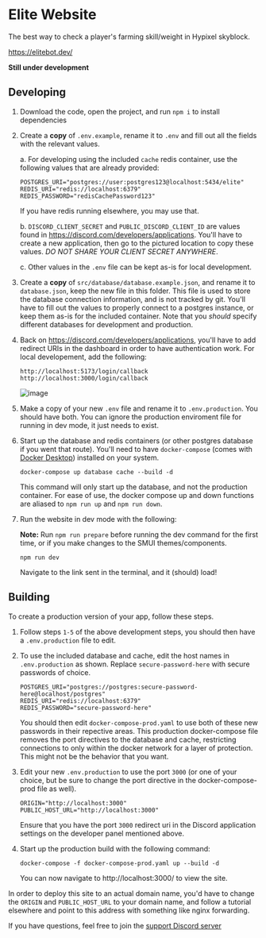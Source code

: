 # Elite Website

The best way to check a player's farming skill/weight in Hypixel skyblock.

https://elitebot.dev/

**Still under development**

## Developing

1. Download the code, open the project, and run `npm i` to install dependencies

2. Create a **copy** of `.env.example`, rename it to `.env` and fill out all the fields with the relevant values.

    a. For developing using the included `cache` redis container, use the following values that are already provided:

    ```env
    POSTGRES_URI="postgres://user:postgres123@localhost:5434/elite"
    REDIS_URI="redis://localhost:6379"
    REDIS_PASSWORD="redisCachePassword123"
    ```

    If you have redis running elsewhere, you may use that.

    b. `DISCORD_CLIENT_SECRET` and `PUBLIC_DISCORD_CLIENT_ID` are values found in https://discord.com/developers/applications. You'll have to create a new application, then go to the pictured location to copy these values. _DO NOT SHARE YOUR CLIENT SECRET ANYWHERE_.

    c. Other values in the `.env` file can be kept as-is for local development.

3. Create a **copy** of `src/database/database.example.json`, and rename it to `database.json`, keep the new file in this folder. This file is used to store the database connection information, and is not tracked by git. You'll have to fill out the values to properly connect to a postgres instance, or keep them as-is for the included container. Note that you _should_ specify different databases for development and production.

4. Back on https://discord.com/developers/applications, you'll have to add redirect URIs in the dashboard in order to have authentication work. For local developement, add the following:

    ```
    http://localhost:5173/login/callback
    http://localhost:3000/login/callback
    ```

    ![image](https://user-images.githubusercontent.com/24925519/210026662-1cea4e7d-64dc-4655-93c7-705c399d02df.png)

5. Make a copy of your new `.env` file and rename it to `.env.production`. You should have both. You can ignore the production enviroment file for running in dev mode, it just needs to exist.

6. Start up the database and redis containers (or other postgres database if you went that route). You'll need to have `docker-compose` (comes with [Docker Desktop](https://www.docker.com/products/docker-desktop/)) installed on your system.

    ```
    docker-compose up database cache --build -d
    ```

    This command will only start up the database, and not the production container. For ease of use, the docker compose up and down functions are aliased to `npm run up` and `npm run down`.

7. Run the website in dev mode with the following:

    **Note:** Run `npm run prepare` before running the dev command for the first time, or if you make changes to the SMUI themes/components.

    ```
    npm run dev
    ```

    Navigate to the link sent in the terminal, and it (should) load!

## Building

To create a production version of your app, follow these steps.

1. Follow steps `1-5` of the above development steps, you should then have a `.env.production` file to edit.

2. To use the included database and cache, edit the host names in `.env.production` as shown. Replace `secure-password-here` with secure passwords of choice.

    ```
    POSTGRES_URI="postgres://postgres:secure-password-here@localhost/postgres"
    REDIS_URI="redis://localhost:6379"
    REDIS_PASSWORD="secure-password-here"
    ```

    You should then edit `docker-compose-prod.yaml` to use both of these new passwords in their repective areas. This production docker-compose file removes the port directives to the database and cache, restricting connections to only within the docker network for a layer of protection. This might not be the behavior that you want.

3. Edit your new `.env.production` to use the port `3000` (or one of your choice, but be sure to change the port directive in the docker-compose-prod file as well).

    ```
    ORIGIN="http://localhost:3000"
    PUBLIC_HOST_URL="http://localhost:3000"
    ```

    Ensure that you have the port `3000` redirect uri in the Discord application settings on the developer panel mentioned above.

4. Start up the production build with the following command:
    ```
    docker-compose -f docker-compose-prod.yaml up --build -d
    ```
    You can now navigate to http://localhost:3000/ to view the site.

In order to deploy this site to an actual domain name, you'd have to change the `ORIGIN` and `PUBLIC_HOST_URL` to your domain name, and follow a tutorial elsewhere and point to this address with something like nginx forwarding.

If you have questions, feel free to join the [support Discord server](https://discord.gg/HXxJZwN2Mu)
